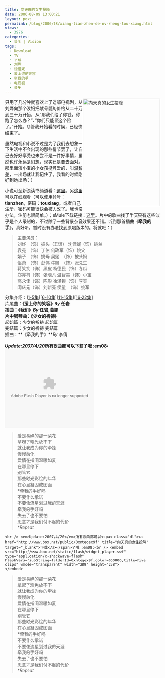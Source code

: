 ```yaml
---
title: 向天真的女生投降
date: 2006-08-09 13:00:21
layout: post
permalink: /blog/2006/08/xiang-tian-zhen-de-nv-sheng-tou-xiang.html
views:
  - 3976
categories:
  - 景彡 | Vision
tags:
  - Download
  - TV
  - 下载
  - 刘烨
  - 沈佳妮
  - 爱上你的笑容
  - 牵我的手
  - 电视剧
  - 音乐
---
```

只用了几分钟就喜欢上了这部电视剧，<img src="http://junnie.3322.org/images/zhu8.net/tianzhen.jpg" style="width: 250px; height: 350px; float: right;" title="向天真的女生投降" alt="向天真的女生投降" />从刘烨向那个泼妇把献骨髓的价格从二十万到三十万开始，从&#8221;那我们给了你钱，你跑了怎么办？&#8221;、&#8221;你们只能冒这个险了。&#8221;开始。尽管我开始看的时候，已经快结束了。

虽然电视和小说不过是为了我们去想象一下生活中不会出现的那些情节罢了，让自己去好好享受也未尝不是一件好事情，虽然也许永远是幻想，现实还是要去面对。那里面演小宝的小女孩挺可爱的，叫<a href="http://blog.sina.com.cn/u/1219450272" title="温智美的新浪Blog" target="_blank">温智美</a>，一出场就让我记住了，我看的时候刚好到她出场：）

小说可至新浪读书频道看：<a href="http://book.sina.com.cn/nzt/lit/1105419875_touxiang/index.shtml" title="向天真的女生投降_读书频道_新浪网" target="_blank">这里</a>。另<a href="http://www.xxyst.com/V/48.htm" title="小小影视厅" target="_blank">这里</a>可以在线观看（可以使用帐号：**tianzhen**，密码：**touxiang**。或者自己注册，密码可能很快会被人改了。我也没办法，注册也很简单。）；eMule下载链接：<a href="http://lib.verycd.com/2006/04/29/0000100926.html" title="VeryCD" target="_blank">这里</a>。片中的歌曲找了半天只有这些似乎是个人录制的，不过除了一些背景杂音效果还不错。听到那首插曲《**牵我的手**》，真好听。暂时没有办法找到原唱版本的。将就吧：（

> 主要演员：  
> 刘烨　（饰）披头（王谦） 沈佳妮（饰）姚兰  
> 袁苑　（饰）丁伯 何政军（饰）姚父  
> 娟子　（饰）姚母 吴冕　（饰）披头妈  
> 侣萧　（饰）彭伟 牛飘　（饰）张先生  
> 蒋笑笑（饰）黑皮 杨德民（饰）冬瓜  
> 郑亦桐（饰）张晓凡 温智美（饰）小宝  
> 高永佳（饰）陈彤 徐泾锁（饰）李实  
> 闫庆元（饰）刘新亮 侯量　（饰）姚军

分集介绍：[<a href="http://ent.sina.com.cn/v/2006-07-28/21211177186.html" title="向天真的女生投降" target="_blank">1-5集</a>][<a href="http://ent.sina.com.cn/v/2006-07-28/21221177187.html" title="向天真的女生投降" target="_blank">6-10集</a>][<a href="http://ent.sina.com.cn/v/2006-07-28/21231177188.html" title="向天真的女生投降" target="_blank">11-15集</a>][<a href="http://ent.sina.com.cn/v/2006-07-28/21231177189.html" title="向天真的女生投降" target="_blank">16-22集</a>]  
片尾曲：**《爱上你的笑容》***By* 任岩  
插曲：**《我们》***By* 任岩,葛娜  
片中钢琴曲：**《少女的祈祷》**  
起始篇：少女的祈祷 起始篇  
完结篇：少女的祈祷 完结篇  
插曲：**《牵我的手》***By* 李倩  
<span id="more-38"></span>  
***Update:2007/4/20*所有歌曲都可以<span class="dl"><a href="http://www.box.net/public/0xnteqex9f" title="向天真的女生投降" target="_blank">下载</a></span>了哦 :em08:**  
<embed src="http://www.box.net/static/flash/widget_player.swf" type="application/x-shockwave-flash" flashvars="subString=folderId=0xnteqex9f,color=000000,title=Five clips" wmode="transparent" width="289" height="258">
  </p> <blockquote>
    <p>
      爱是易碎的那一朵花<br /> 拿起了难免放不下<br /> 就让我成为你的牵挂<br /> 慢慢融化<br /> 爱情在指间温暖如夏<br /> 在哪里停下<br /> 别管它<br /> 那些时光彩绘的年华<br /> 在心里凝固成图画<br /> <strong>*</strong>牵我的手好吗<br /> 不要什么承诺<br /> 不要像流星划过我的天涯<br /> 牵我的手好吗<br /> 失去了也不要怕<br /> 思念才是我们付不起的代价<br /> <em>*Repeat</em>
    </p>
  </blockquote>
  
  <p>
    <!--more-->
    
    <br /> <em>Update:2007/4/20</em>所有歌曲都可以<span class="dl"><a href="http://www.box.net/public/0xnteqex9f" title="向天真的女生投降" target="_blank">下载</a></span>了哦 :em08:<br /> <embed src="http://www.box.net/static/flash/widget_player.swf" type="application/x-shockwave-flash" FlashVars="subString=folderId=0xnteqex9f,color=000000,title=Five clips" wmode="transparent" width="289" height="258">
    </embed>
  </p>
  
  <blockquote>
    <p>
      爱是易碎的那一朵花<br /> 拿起了难免放不下<br /> 就让我成为你的牵挂<br /> 慢慢融化<br /> 爱情在指间温暖如夏<br /> 在哪里停下<br /> 别管它<br /> 那些时光彩绘的年华<br /> 在心里凝固成图画<br /> <strong>*</strong>牵我的手好吗<br /> 不要什么承诺<br /> 不要像流星划过我的天涯<br /> 牵我的手好吗<br /> 失去了也不要怕<br /> 思念才是我们付不起的代价<br /> <em>*Repeat</em>
    </p>
  </blockquote>
